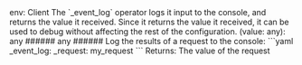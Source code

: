 <TITLE>_event_log</TITLE>
<METADATA>env: Client</METADATA>
<DESCRIPTION>The `_event_log` operator logs it input to the console, and returns the value it received. Since it returns the value it received, it can be used to debug without affecting the rest of the configuration.</DESCRIPTION>
<USAGE>(value: any): any
###### any</USAGE>
<EXAMPLES>###### Log the results of a request to the console:
```yaml
_event_log:
  _request: my_request
```
Returns: The value of the request</EXAMPLES>
